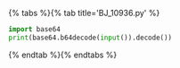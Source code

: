 {% tabs %}{% tab title='BJ_10936.py' %}

```py
import base64
print(base64.b64decode(input()).decode())
```

{% endtab %}{% endtabs %}
